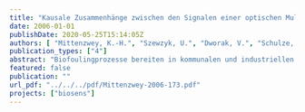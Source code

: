 ```yaml
---
title: "Kausale Zusammenhänge zwischen den Signalen einer optischen Multiparametersonde und Biofilmwachstum in wasserführenden Rohrnetzen - Erste Untersuchungen"
date: 2006-01-01
publishDate: 2020-05-25T15:14:05Z
authors: [ "Mittenzwey, K.-H.", "Szewzyk, U.", "Dworak, V.", "Schulze, D." ]
publication_types: ["4"]
abstract: "Biofoulingprozesse bereiten in kommunalen und industriellen wasserführenden Leitungssystemen große Probleme. Um dem rechtzeitig entgegenwirken zu können, müssen solche Belagsbildungen frühzeitig erkannt werden. In diesem Zusammenhang wurde eine neuentwickelte optische Messsonde von 3 in Berlin ansässigen Industriepartnern in Zusammenarbeit mit der TU-Berlin auf die praktische Eignung für die Detektion von Biofilmen, und damit hinsichtlich ihres Einsatzpotentials in der Wasserwirtschaft untersucht.    Der eingesetzte optische Sensor zeichnet sich dadurch aus, dass gleichzeitig bis zu 4 verschiedene optische Parameter bei bis zu 4 verschiedenen Wellenlängen online erfasst werden können. In den Experimenten wurden Zusammenhänge zwischen den Messsignalen und der Biofilmbildung dokumentiert, durch begleitende chemisch/physikalische und mikrobiologische Untersuchungen verifiziert und erste Ansätze für den Einsatz einer solchen Sonde in wasserführenden Rohrsystemen erarbeitet.  Die Versuche wurden in zwei Abschnitten durchgeführt, wobei jeweils ein durchströmter Rohrreakor zum Einsatz kam, der neben der Messsonde mit Referenzsonden ausgestattet war. Dadurch wurden zusätzliche Bewuchsflächen auf identischen optischen Fenstern geschaffen, die über einen längeren Zeitraum begleitend mikrobiologisch analysiert werden konnten.   Im ersten Versuchsabschnitt wurde der Reaktor mit dem Ablauf der Kläranlage Ruhleben beschickt, um bei hoher Substratkonzentration in kurzer Zeit Informationen über das Ansprechverhalten der Messsonde zu erhalten und eine erste Abstimmung des optischen Systems vornehmen zu können. Zwischen dem gemessenen TOC und BDOC und der Zellzahlentwicklung (DAPI-Test) resultierten übereinstimmende Tendenzen, zwischen der Biofilmdicke und den optischen Parametern war eine grobe Korrelation erkennbar.   In den im zweiten Versuchsabschnitt mit Trinkwasser durchgeführten Experimenten korrelierten die mit dem Fouling-Sensor gemessen optischen Daten gut mit den Zellzahlen, die auf den optischen Fenstern der Referenzsonden gemessen wurden. Ein Vergleich der spektroskopischen Laboruntersuchungen von Ablaufproben des Reaktors mit den Messdaten der optischen Sonde lässt den Schluss zu, dass die dokumentierten optischen Messwerte tatsächlich durch Belagseinflüsse und nicht durch das Freiwasser bedingt sind.  Bei differenzierter Betrachtung der Ergebnisse korrelierten die Absorptionsdaten der Messsonde mit der mikrobiologisch gemessenen Zellzahlentwicklung in der Aufwuchsphase sehr gut, während die Streu- und Fluoreszenzparameter ein anderes dynamisches Verhalten zeigten. Schnelle Adsorptionsprozesse durch Wasserinhaltsstoffe wie z.B. Huminstoffe, die neben der relativ langsamen Zellvermehrung in der Aufwuchsphase charakteristisch sind, spiegelten sich besonders in einem relativ starken Anstieg des Fluoreszenzsignals wider. Bei geänderten experimentellen Bedingungen, wie z.B. Temperatur oder Nährstoffangebot, zeigten die optischen Parameter Absorption, Streuung und Fluoreszenz ein unterschiedliches Verhalten, das auch von der gewählten Wellenlänge abhängig ist. Beispielsweise zeigte die Streuung im nahen Infrarotbereich (NIR) im Gegensatz zur bei unterschiedlichen Wellenlängen gemessenen UV-Streuung einen deutlichen Anstieg. Eine Unterbrechung der Nährstoffgabe hatte parallel zu einer leichten Abnahme der Zellzahl auch eine leichte Abnahme der optischen Streuungs- und Absorptionsparameter zur Folge.  In den Untersuchungen konnte gezeigt werden, dass der eingesetzte optische Sensor ein großes Potenzial bei der Erfassung von Biofoulingprozessen besitzt, wobei die Messung mehrerer optischer Parameter bei unterschiedlichen Wellenlängen erforderlich ist. Diese ersten Untersuchungen zeigten auch sehr deutlich, dass hinsichtlich der Interpretation der gewonnenen Daten noch nicht alle Möglichkeiten des Sensors ausgeschöpft sind. So lassen die gemessenen Daten vermuten, dass mit den optischen Parametern weitere biochemische Parameter, wie zum Beispiel NAD/NADH, erfasst wurden, womit ein sehr guter Hinweis auf die Stoffwechselaktivität der Zellen im Biofilm gegeben wäre.  Um der Wasserwirtschaft ein geeignetes Werkzeug zur Verfügung stellen zu können, müssen die bisherigen Ergebnisse bestätigt werden. Insbesondere ist zu zeigen, inwieweit beginnende und fortgeschrittene Stadien von Foulingprozessen in verschiedenen und komplexen Medien sicher erkannt und dokumentiert werden können. Außerdem müssen Zusammenhänge zwischen den optischen Parametern und den unterschiedlichen Vorgängen während der Biofilmbildung im Detail erfasst werden, um Algorithmen und Kalibrierfunktionen zu entwickeln, die für die Steuerung von Antifoulingmaßnahmen in der praktischen Wasserwirtschaft nutzbar sind."
featured: false
publication: ""
url_pdf: "../../../pdf/Mittenzwey-2006-173.pdf"
projects: ["biosens"]
---
```


